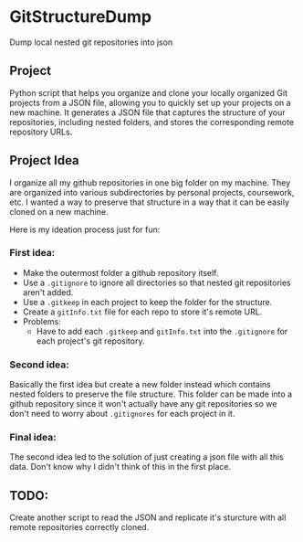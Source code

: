 # GitStructureDump
Dump local nested git repositories into json

## Project
Python script that helps you organize and clone your locally organized Git projects from a JSON file, 
allowing you to quickly set up your projects on a new machine. 
It generates a JSON file that captures the structure of your repositories, 
including nested folders, and stores the corresponding remote repository URLs.

## Project Idea
I organize all my github repositories in one big folder on my machine. They are organized into various subdirectories by personal projects,
coursework, etc. I wanted a way to preserve that structure in a way that it can be easily cloned on a new machine.


Here is my ideation process just for fun:
### First idea:
- Make the outermost folder a github repository itself.
- Use a `.gitignore` to ignore all directories so that nested git repositories aren't added.
- Use a `.gitkeep` in each project to keep the folder for the structure.
- Create a `gitInfo.txt` file for each repo to store it's remote URL.
- Problems:
    - Have to add each `.gitkeep` and `gitInfo.txt` into the `.gitignore` for each project's git repository.

### Second idea:
Basically the first idea but create a new folder instead which contains nested folders to preserve the file structure. This folder can be made
into a github repository since it won't actually have any git repositories so we don't need to worry about `.gitignores` for each project
in it.

### Final idea:
The second idea led to the solution of just creating a json file with all this data. Don't know why I didn't think of this in the first place.

## TODO:
Create another script to read the JSON and replicate it's sturcture with all remote repositories correctly cloned.

